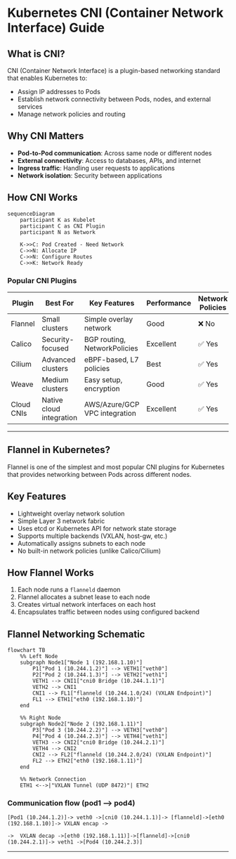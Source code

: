 # Kubernetes CNI (Container Network Interface) Guide

## What is CNI?
CNI (Container Network Interface) is a plugin-based networking standard that enables Kubernetes to:
- Assign IP addresses to Pods
- Establish network connectivity between Pods, nodes, and external services
- Manage network policies and routing

## Why CNI Matters
- **Pod-to-Pod communication**: Across same node or different nodes
- **External connectivity**: Access to databases, APIs, and internet
- **Ingress traffic**: Handling user requests to applications
- **Network isolation**: Security between applications

## How CNI Works
```mermaid
sequenceDiagram
    participant K as Kubelet
    participant C as CNI Plugin
    participant N as Network
    
    K->>C: Pod Created - Need Network
    C->>N: Allocate IP
    C->>N: Configure Routes
    C->>K: Network Ready
```
### Popular CNI Plugins
| Plugin       | Best For            | Key Features                     | Performance | Network Policies |
|--------------|---------------------|----------------------------------|-------------|------------------|
| Flannel      | Small clusters      | Simple overlay network           | Good        | ❌ No            |
| Calico       | Security-focused    | BGP routing, NetworkPolicies     | Excellent   | ✅ Yes           |
| Cilium       | Advanced clusters   | eBPF-based, L7 policies          | Best        | ✅ Yes           |
| Weave        | Medium clusters     | Easy setup, encryption           | Good        | ✅ Yes           |
| Cloud CNIs   | Native cloud integration | AWS/Azure/GCP VPC integration | Excellent   | ✅ Yes           |

---
## Flannel in Kubernetes?

Flannel is one of the simplest and most popular CNI plugins for Kubernetes that provides networking between Pods across different nodes.

## Key Features
- Lightweight overlay network solution
- Simple Layer 3 network fabric
- Uses etcd or Kubernetes API for network state storage
- Supports multiple backends (VXLAN, host-gw, etc.)
- Automatically assigns subnets to each node
- No built-in network policies (unlike Calico/Cilium)

## How Flannel Works
1. Each node runs a `flanneld` daemon
2. Flannel allocates a subnet lease to each node
3. Creates virtual network interfaces on each host
4. Encapsulates traffic between nodes using configured backend

## Flannel Networking Schematic

```mermaid
flowchart TB
    %% Left Node
    subgraph Node1["Node 1 (192.168.1.10)"]
        P1["Pod 1 (10.244.1.2)"] --> VETH1["veth0"]
        P2["Pod 2 (10.244.1.3)"] --> VETH2["veth1"]
        VETH1 --> CNI1["cni0 Bridge (10.244.1.1)"]
        VETH2 --> CNI1
        CNI1 --> FL1["flanneld (10.244.1.0/24) (VXLAN Endpoint)"]
        FL1 --> ETH1["eth0 (192.168.1.10)"]
    end

    %% Right Node
    subgraph Node2["Node 2 (192.168.1.11)"]
        P3["Pod 3 (10.244.2.2)"] --> VETH3["veth0"]
        P4["Pod 4 (10.244.2.3)"] --> VETH4["veth1"]
        VETH3 --> CNI2["cni0 Bridge (10.244.2.1)"]
        VETH4 --> CNI2
        CNI2 --> FL2["flanneld (10.244.2.0/24) (VXLAN Endpoint)"]
        FL2 --> ETH2["eth0 (192.168.1.11)"]
    end

    %% Network Connection
    ETH1 <-->|"VXLAN Tunnel (UDP 8472)"| ETH2
```
### Communication flow (pod1 --> pod4)
```
[Pod1 (10.244.1.2)]-> veth0 ->[cni0 (10.244.1.1)]-> [flanneld]->[eth0 (192.168.1.10)]-> VXLAN encap ->
                                                                                                 
->  VXLAN decap ->[eth0 (192.168.1.11)]->[flanneld]->[cni0 (10.244.2.1)]-> veth1 ->[Pod4 (10.244.2.3)]
```
---
